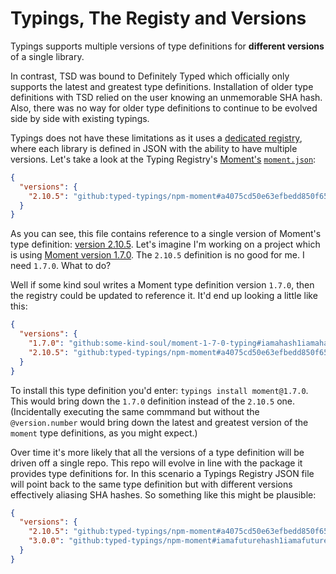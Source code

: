 # Typings, The Registy and Versions

Typings supports multiple versions of type definitions for **different versions** of a single library.

In contrast, TSD was bound to Definitely Typed which officially only supports the latest and greatest type definitions. Installation of older type definitions with TSD relied on the user knowing an unmemorable SHA hash. Also, there was no way for older type definitions to continue to be evolved side by side with existing typings.

Typings does not have these limitations as it uses a [dedicated registry](https://github.com/typings/registry), where each library is defined in JSON with the ability to have multiple versions.  Let's take a look at the Typing Registry's [Moment's](http://momentjs.com/) [`moment.json`](https://github.com/typings/registry/blob/master/npm/moment.json):

```json
{
  "versions": {
    "2.10.5": "github:typed-typings/npm-moment#a4075cd50e63efbedd850f654594f293ab81a385"
  }
}
```

As you can see, this file contains reference to a single version of Moment's type definition: [version 2.10.5](https://github.com/moment/moment/blob/develop/CHANGELOG.md#2105-see-full-changelog).  Let's imagine I'm working on a project which is using [Moment version 1.7.0](https://github.com/moment/moment/blob/develop/CHANGELOG.md#170-see-discussion).  The `2.10.5` definition is no good for me.  I need `1.7.0`.  What to do?

Well if some kind soul writes a Moment type definition version `1.7.0`, then the registry could be updated to reference it. It'd end up looking a little like this:

```json
{
  "versions": {
    "1.7.0": "github:some-kind-soul/moment-1-7-0-typing#iamahash1iamahash1iamahash1",
    "2.10.5": "github:typed-typings/npm-moment#a4075cd50e63efbedd850f654594f293ab81a385"
  }
}
```

To install this type definition you'd enter: `typings install moment@1.7.0`.  This would bring down the `1.7.0` definition instead of the `2.10.5` one.  (Incidentally executing the same commmand but without the `@version.number` would bring down the latest and greatest version of the `moment` type definitions, as you might expect.)

Over time it's more likely that all the versions of a type definition will be driven off a single repo.  This repo will evolve in line with the package it provides type definitions for.  In this scenario a Typings Registry JSON file will point back to the same type definition but with different versions effectively aliasing SHA hashes.  So something like this might be plausible:

```json
{
  "versions": {
    "2.10.5": "github:typed-typings/npm-moment#a4075cd50e63efbedd850f654594f293ab81a385",
    "3.0.0": "github:typed-typings/npm-moment#iamafuturehash1iamafuturehash1iamafuturehash1"
  }
}
```
